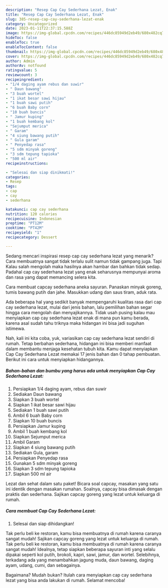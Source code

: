 ```yaml
---
description: "Resep Cap Cay Sederhana Lezat, Enak"
title: "Resep Cap Cay Sederhana Lezat, Enak"
slug: 385-resep-cap-cay-sederhana-lezat-enak
category: Uncategorized
date: 2023-01-11T22:37:15.588Z
image: https://img-global.cpcdn.com/recipes/446dc85949d2eb49/680x482cq70/cap-cay-sederhana-lezat-foto-resep-utama.jpg
hideToc: false
enableToc: true
enableTocContent: false
thumbnail: https://img-global.cpcdn.com/recipes/446dc85949d2eb49/680x482cq70/cap-cay-sederhana-lezat-foto-resep-utama.jpg
cover: https://img-global.cpcdn.com/recipes/446dc85949d2eb49/680x482cq70/cap-cay-sederhana-lezat-foto-resep-utama.jpg
author: Admin
authorAv: notfound
ratingvalue: 5
reviewcount: 3
recipeingredient:
- "1/4 daging ayam rebus dan suwir"
- " Daun bawang"
- "3 buah wortel"
- "1 ikat besar sawi hijau"
- "1 buah sawi putih"
- "6 buah Baby corn"
- "10 buah buncis"
- " Jamur kuping"
- "1 buah kembang kol"
- "Sejumput merica"
- " Garam"
- "4 siung bawang putih"
- " Gula garam"
- " Penyedap rasa"
- "5 sdm minyak goreng"
- "3 sdm tepung tapioka"
- "500 ml air"
recipeinstructions:

- "Selesai dan siap dinikmati!"
categories:
- Resep
tags:
- cap
- cay
- sederhana

katakunci: cap cay sederhana 
nutrition: 120 calories
recipecuisine: Indonesian
preptime: "PT12M"
cooktime: "PT42M"
recipeyield: "1"
recipecategory: Dessert

---
```



Sedang mencari inspirasi resep cap cay sederhana lezat yang menarik? Cara membuatnya sangat tidak terlalu sulit namun tidak gampang juga. Tapi Kalau salah mengolah maka hasilnya akan hambar dan bahkan tidak sedap. Padahal cap cay sederhana lezat yang enak seharusnya mempunyai aroma dan rasa yang dapat memancing selera kita.


Cara membuat capcay sederhana aneka sayuran. Panaskan minyak goreng, tumis bawang putih dan jahe. Masukkan udang dan saus tiram, aduk rata.

Ada beberapa hal yang sedikit banyak mempengaruhi kualitas rasa dari cap cay sederhana lezat, mulai dari jenis bahan, lalu pemilihan bahan segar hingga cara mengolah dan menyajikannya. Tidak usah pusing kalau mau menyiapkan cap cay sederhana lezat enak di mana pun kamu berada, karena asal sudah tahu triknya maka hidangan ini bisa jadi suguhan istimewa.


Nah, kali ini kita coba, yuk, variasikan cap cay sederhana lezat sendiri di rumah. Tetap berbahan sederhana, hidangan ini bisa memberi manfaat dalam membantu menjaga kesehatan tubuh kita. Kamu dapat menyiapkan Cap Cay Sederhana Lezat memakai 17 jenis bahan dan 0 tahap pembuatan. Berikut ini cara untuk menyiapkan hidangannya.

<!--inarticleads1-->

##### Bahan-bahan dan bumbu yang harus ada untuk menyiapkan Cap Cay Sederhana Lezat:

1. Persiapkan 1/4 daging ayam, rebus dan suwir
1. Sediakan  Daun bawang
1. Siapkan 3 buah wortel
1. Siapkan 1 ikat besar sawi hijau
1. Sediakan 1 buah sawi putih
1. Ambil 6 buah Baby corn
1. Siapkan 10 buah buncis
1. Persiapkan  Jamur kuping
1. Ambil 1 buah kembang kol
1. Siapkan Sejumput merica
1. Ambil  Garam
1. Siapkan 4 siung bawang putih
1. Sediakan  Gula, garam
1. Persiapkan  Penyedap rasa
1. Gunakan 5 sdm minyak goreng
1. Siapkan 3 sdm tepung tapioka
1. Siapkan 500 ml air


Lezat dan sehat dalam satu paket! Bicara soal capcay, masakan yang satu ini identik dengan masakan rumahan. Soalnya, capcay bisa dimasak dengan praktis dan sederhana. Sajikan capcay goreng yang lezat untuk keluarga di rumah. 

<!--inarticleads2-->

##### Cara membuat Cap Cay Sederhana Lezat:


1. Selesai dan siap dihidangkan!

Tak perlu beli ke restoran, kamu bisa membuatnya di rumah karena caranya sangat mudah! Sajikan capcay goreng yang lezat untuk keluarga di rumah. Tak perlu beli ke restoran, kamu bisa membuatnya di rumah karena caranya sangat mudah! Idealnya, tetap siapkan beberapa sayuran inti yang selalu dipakai seperti kol putih, brokoli, kapri, sawi, jamur, dan wortel. Selebihnya, terkadang ada yang menambahkan jagung muda, daun bawang, daging ayam, udang, cumi, dan sebagainya. 

Bagaimana? Mudah bukan? Itulah cara menyiapkan cap cay sederhana lezat yang bisa anda lakukan di rumah. Selamat mencoba!

